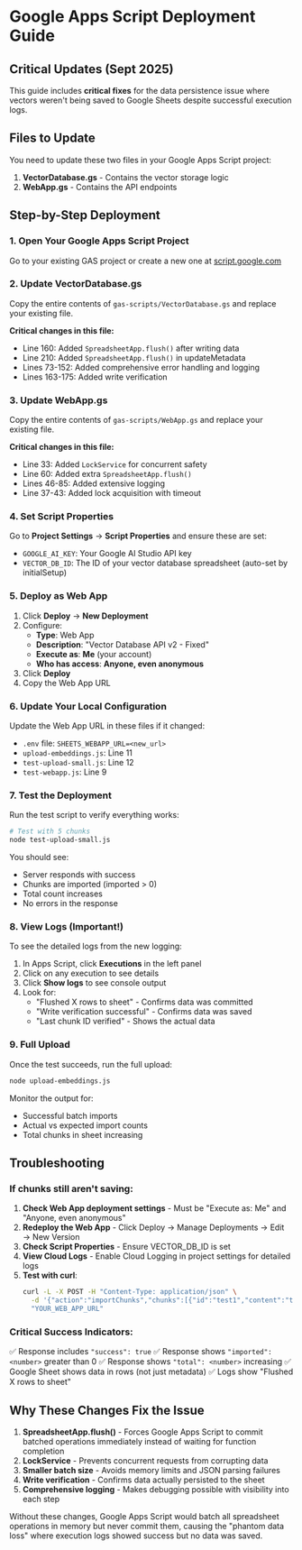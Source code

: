 # Google Apps Script Deployment Guide

## Critical Updates (Sept 2025)

This guide includes **critical fixes** for the data persistence issue where vectors weren't being saved to Google Sheets despite successful execution logs.

## Files to Update

You need to update these two files in your Google Apps Script project:

1. **VectorDatabase.gs** - Contains the vector storage logic
2. **WebApp.gs** - Contains the API endpoints

## Step-by-Step Deployment

### 1. Open Your Google Apps Script Project

Go to your existing GAS project or create a new one at [script.google.com](https://script.google.com)

### 2. Update VectorDatabase.gs

Copy the entire contents of `gas-scripts/VectorDatabase.gs` and replace your existing file.

**Critical changes in this file:**
- Line 160: Added `SpreadsheetApp.flush()` after writing data
- Line 210: Added `SpreadsheetApp.flush()` in updateMetadata
- Lines 73-152: Added comprehensive error handling and logging
- Lines 163-175: Added write verification

### 3. Update WebApp.gs

Copy the entire contents of `gas-scripts/WebApp.gs` and replace your existing file.

**Critical changes in this file:**
- Line 33: Added `LockService` for concurrent safety
- Line 60: Added extra `SpreadsheetApp.flush()`
- Lines 46-85: Added extensive logging
- Line 37-43: Added lock acquisition with timeout

### 4. Set Script Properties

Go to **Project Settings** → **Script Properties** and ensure these are set:

- `GOOGLE_AI_KEY`: Your Google AI Studio API key
- `VECTOR_DB_ID`: The ID of your vector database spreadsheet (auto-set by initialSetup)

### 5. Deploy as Web App

1. Click **Deploy** → **New Deployment**
2. Configure:
   - **Type**: Web App
   - **Description**: "Vector Database API v2 - Fixed"
   - **Execute as**: **Me** (your account)
   - **Who has access**: **Anyone, even anonymous**
3. Click **Deploy**
4. Copy the Web App URL

### 6. Update Your Local Configuration

Update the Web App URL in these files if it changed:
- `.env` file: `SHEETS_WEBAPP_URL=<new_url>`
- `upload-embeddings.js`: Line 11
- `test-upload-small.js`: Line 12
- `test-webapp.js`: Line 9

### 7. Test the Deployment

Run the test script to verify everything works:

```bash
# Test with 5 chunks
node test-upload-small.js
```

You should see:
- Server responds with success
- Chunks are imported (imported > 0)
- Total count increases
- No errors in the response

### 8. View Logs (Important!)

To see the detailed logs from the new logging:

1. In Apps Script, click **Executions** in the left panel
2. Click on any execution to see details
3. Click **Show logs** to see console output
4. Look for:
   - "Flushed X rows to sheet" - Confirms data was committed
   - "Write verification successful" - Confirms data was saved
   - "Last chunk ID verified" - Shows the actual data

### 9. Full Upload

Once the test succeeds, run the full upload:

```bash
node upload-embeddings.js
```

Monitor the output for:
- Successful batch imports
- Actual vs expected import counts
- Total chunks in sheet increasing

## Troubleshooting

### If chunks still aren't saving:

1. **Check Web App deployment settings** - Must be "Execute as: Me" and "Anyone, even anonymous"
2. **Redeploy the Web App** - Click Deploy → Manage Deployments → Edit → New Version
3. **Check Script Properties** - Ensure VECTOR_DB_ID is set
4. **View Cloud Logs** - Enable Cloud Logging in project settings for detailed logs
5. **Test with curl**:
   ```bash
   curl -L -X POST -H "Content-Type: application/json" \
     -d '{"action":"importChunks","chunks":[{"id":"test1","content":"test","embedding":[0.1,0.2]}]}' \
     "YOUR_WEB_APP_URL"
   ```

### Critical Success Indicators:

✅ Response includes `"success": true`
✅ Response shows `"imported": <number>` greater than 0
✅ Response shows `"total": <number>` increasing
✅ Google Sheet shows data in rows (not just metadata)
✅ Logs show "Flushed X rows to sheet"

## Why These Changes Fix the Issue

1. **SpreadsheetApp.flush()** - Forces Google Apps Script to commit batched operations immediately instead of waiting for function completion
2. **LockService** - Prevents concurrent requests from corrupting data
3. **Smaller batch size** - Avoids memory limits and JSON parsing failures
4. **Write verification** - Confirms data actually persisted to the sheet
5. **Comprehensive logging** - Makes debugging possible with visibility into each step

Without these changes, Google Apps Script would batch all spreadsheet operations in memory but never commit them, causing the "phantom data loss" where execution logs showed success but no data was saved.